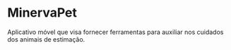 # MinervaPet

Aplicativo móvel que visa fornecer ferramentas para auxiliar nos cuidados dos animais de estimação. 
